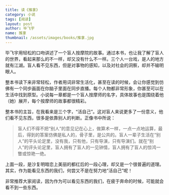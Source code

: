 ```yaml
---
title: 读《推拿》 
category: 小说  
tags: [阅读]  
layout: post  
author: 毕飞宇 
name: 推拿
thumbnail: /assets/images/books/推拿.jpg
---
```


毕飞宇用轻松的口吻讲述了一个盲人按摩院的故事。通过本书，也让我了解了盲人的世界，看起来那么的不一样，却又没有什么不一样。三个人一台戏，是人的地方就有江湖。盲人看不见东西，但是对事物的感知，以及对社会的洞察，却并不输明眼人。

整本书读下来非常轻松，作者用词非常生活化，甚至在读的时候，会让你感觉到仿佛有一个同步画面在你脑子里面在同步直播。每个人物都非常形象，你甚至可以在生活中找到原型。小说每一章都是一个盲人按摩师的名字，具体故事也是围绕着他（她）展开，每个按摩师的故事都很精彩。

整本书的主旨，在我看来是三个字，“活自己”。这对盲人来说更多了一份意义，他们看不见东西，很多是依靠别人的判断。正像书中所说：

> 盲人们不得不把“别人”的意见记在心上，做算术一样，一点一点地运算，最后，得到的答案仿佛是私人的，骨子里，是公共的。盲人一辈子生活在“别人”的平头论足里，没有我，只有他，只有导演，只有导演们。就在“别人”的评头论足里，盲人拥有了盲人的一见钟情，盲人拥有了盲人的惊鸿一瞥或惊艳一绝。

上面一段，是沙复明暗恋上美丽的都红后的一段心理，却又是一个很普遍的道理。其实，作为能看见东西的我们，何尝又不是在努力地“活自己”呢！

非常推荐大家阅读，因为作为可以看见东西的我们，在疲于奔命的时候，可能就会看不到一些东西。
